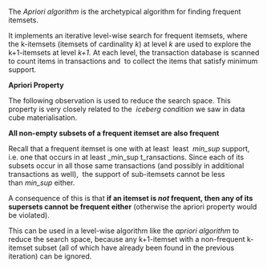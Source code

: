 
The _Apriori algorithm_ is the archetypical algorithm for finding frequent itemsets.  

It implements an iterative level-wise search for frequent itemsets, where  the k-itemsets (itemsets of cardinality _k_) at level _k_ are used to explore the k+1-itemsets at level _k+1._ At each level, the transaction database is scanned to count items in transactions and  to collect the items that satisfy minimum support.

**Apriori Property**

The following observation is used to reduce the search space. This property is very closely related to the  _iceberg condition_ we saw in data cube materialisation.

**All non-empty subsets of a frequent itemset are also frequent**

Recall that a frequent itemset is one with at least  least  _min_sup_ support, i.e. one that occurs in at least _min_sup t_ransactions. Since each of its subsets occur in all those same transactions (and possibly in additional transactions as well),  the support of sub-itemsets cannot be less than _min_sup_ either.

A consequence of this is that **if an itemset is _not_ frequent, then any of its supersets cannot be frequent either** (otherwise the apriori property would be violated).

This can be used in a level-wise algorithm like the _apriori algorithm_ to reduce the search space, because any k+1-itemset with a non-frequent k-itemset subset (all of which have already been found in the previous iteration) can be ignored.


